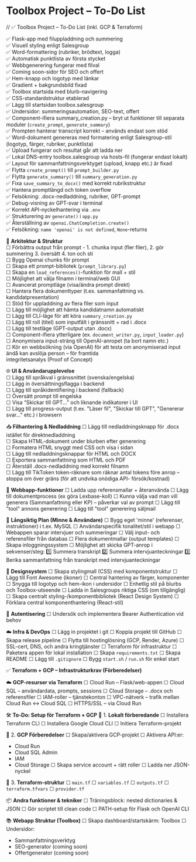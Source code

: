 # Toolbox Project – To-Do List

// ✅ Toolbox Project – To-Do List (inkl. GCP & Terraform)

✅ Flask-app med filuppladdning och summering  
✅ Visuell styling enligt Salesgroup  
✅ Word-formattering (rubriker, brödtext, logga)  
✅ Automatisk punktlista av första stycket  
✅ Webbgenerering fungerar med filval  
✅ Coming soon-sidor för SEO och offert  
✅ Hem-knapp och logotyp med länkar  
✅ Gradient + bakgrundsbild fixad  
✅ Toolbox startsida med blurb-navigering  
✅ CSS-standardstruktur etablerad  
✅ Lägg till startsidan toolbox.salesgroup  
✅ Undersidor: summeringsautomation, SEO-text, offert  
✅ Component-ifiera summary_creation.py – bryt ut funktioner till separata moduler (`create_prompt`, `generate_summary`)  
✅ Prompten hanterar transcript korrekt – används endast som stöd  
✅ Word-dokument genereras med formatering enligt Salesgroup-stil (logotyp, färger, rubriker, punktlista)  
✅ Upload fungerar och resultat går att ladda ner  
✅ Lokal DNS-entry toolbox.salesgroup via hosts-fil (fungerar endast lokalt)  
✅ Layout för sammanfattningsverktyget (upload, knapp etc.) är fixad  
✅ Flytta `create_prompt()` till `prompt_builder.py`  
✅ Flytta `generate_summary()` till `summary_generation.py`  
✅ Fixa `save_summary_to_docx()` med korrekt rubrikstruktur  
✅ Hantera promptlängd och token overflow  
✅ Felsökning: .docx-nedladdning, rubriker, GPT-prompt  
✅ Debug-visning av GPT-svar i terminal  
✅ Korrekt API-nyckelhantering via `.env`  
✅ Strukturering av `generate()` i `app.py`  
✅ Återställning av `openai.ChatCompletion.create()`  
✅ Felsökning: `name 'openai' is not defined`, `None`-returns  
  
🧠 **Arkitektur & Struktur**  
☐ Förbättra output från prompt - 1. chunka input (fler filer), 2. gör summering 3. översätt 4. ton och sti  
☐ Bygg Openai chunks för prompt  
☐ Skapa ett prompt-bibliotek (`prompt_library.py`)  
☐ Skapa en `load_references()`-funktion för mall + stil  
☐ Möjlighet att välja filnamn i terminal/web GUI  
☐ Avancerat promptläge (visa/ändra prompt direkt)  
☐ Hantera flera dokumenttyper (t.ex. sammanfattning vs. kandidatpresentation)  
☐ Stöd för uppladdning av flera filer som input  
☐ Lägg till möjlighet att hämta kandidatnamn automatiskt  
☐ Lägg till CLI-läge för att köra `summary_creation.py`  
☐ Lägg till roll (titel) som inputfält i gränssnitt + rad i .docx  
☐ Lägg till testläge (GPT-output utan .docx)  
☐ Component-ifiera ytterligare (ex. `document_writer.py`, `input_loader.py`)  
☐ Anonymisera input-sträng till OpenAI-anropet (ta bort namn etc.)  
☐ Kör en webbsökning (via OpenAI) för att testa om anonymiserad input ändå kan avslöja person – för framtida  
 integritetsanalys (Proof of Concept)  
  
🌐 **UI & Användarupplevelse**  
☐ Lägg till språkval i gränssnittet (svenska/engelska)  
☐ Lägg in översättningsflagga i backend  
☐ Lägg till språkidentifiering i backend (fallback)  
☐ Översätt prompt till engelska  
☐ Visa “Skickar till GPT...” och liknande indikatorer i UI  
☐ Lägg till progress-output (t.ex. "Läser fil", "Skickar till GPT", "Genererar svar..." etc.) i browsern  

📥 **Filhantering & Nedladdning**
☐ Lägg till nedladdningsknapp för .docx istället för direktnedladdning  
☐ Skapa HTML-dokument under blurben efter generering  
☐ Formatera HTML snyggt med CSS och visa i sidan  
☐ Lägg till nedladdningsknappar för HTML och DOCX  
☐ Exportera sammanfattning som HTML och PDF  
☐ Återställ .docx-nedladdning med korrekt filnamn  
☐ Lägg till TikToken token-räknare som räknar antal tokens före anrop – stoppa om över gräns (för att undvika onödiga API- 
försök/kostnad)  

🧰 **Webbapp-funktioner**
☐ Ladda upp referensmallar + återanvända
☐ Lägg till dokumentprocess (ex göra Lexbase-koll)
☐ Kunna välja vad man vill generera (Sammanfattning eller KP) – påverkar val av prompt
☐ Lägg till "tool" annons generering
☐ Lägg till "tool" generering säljmail

💾 **Långsiktig Plan (Minne & Användare)**
☐ Bygg eget 'minne' (referenser, instruktioner) i t.ex. MySQL
☐ Användarspecifik tonalitet/stil i webapp
☐ Webappen sparar intervjuer och summeringar
☐ Välj input- och referensfiler från databas
☐ Flera dokumentmallar (output templates)
☐ Skapa inloggningssystem
☐ Möjlighet att skicka GPT-anrop i sekvenser/steg:
1️⃣ Summera transkript
2️⃣ Summera intervjuanteckningar
3️⃣ Berika sammanfattning från transkript med intervjuanteckningar

🎨 **Designsystem**
☐ Skapa stylingmall (CSS) med komponentstruktur
☐ Lägg till Font Awesome (ikoner)
☐ Central hantering av färger, komponenter
☐ Snygga till logotyp och hem-ikon i undersidor
☐ Enhetlig stil på blurbs och Toolbox-utseende
☐ Ladda in Salesgroups riktiga CSS (om tillgänglig)
☐ Skapa centralt styling-/komponentbibliotek (React Design System)
☐ Förklara central komponenthantering (React-stil)

🔐 **Autentisering**
☐ Undersök och implementera Bearer Authentication vid behov

☁️ **Infra & DevOps**
☐ Lägg in projektet i git
☐ Koppla projekt till GitHub
☐ Skapa release pipeline
☐ Flytta till hostinglösning (GCP, Render, Azure)
☐ SSL-cert, DNS, och andra kringtjänster
☐ Terraform för infrastruktur
☐ Paketera appen för lokal installation
☐ Skapa `requirements.txt`
☐ Skapa README
☐ Lägg till `.gitignore`
☐ Bygg `start.sh` / `run.sh` för enkel start

✅ **Terraform + GCP – Infrastrukturkrav (Förberedelser)**

☁️ **GCP-resurser via Terraform**
☐ Cloud Run – Flask/web-appen
☐ Cloud SQL – användardata, prompts, sessions
☐ Cloud Storage – .docx och referensfiler
☐ IAM-roller – tjänstekonton
☐ VPC-nätverk – trafik mellan Cloud Run ↔ Cloud SQL
☐ HTTPS/SSL – via Cloud Run

🛠️ **To-Do: Setup för Terraform + GCP**
📌 1. **Lokalt förberedande**
☐ Installera Terraform CLI
☐ Installera Google Cloud CLI
☐ Initiera Terraform-projekt

🔐 2. **GCP Förberedelser**
☐ Skapa/aktivera GCP-projekt
☐ Aktivera API:er:
- Cloud Run
- Cloud SQL Admin
- IAM
- Cloud Storage
☐ Skapa service account + rätt roller
☐ Ladda ner JSON-nyckel

📁 3. **Terraform-struktur**
☐ `main.tf`
☐ `variables.tf`
☐ `outputs.tf`
☐ `terraform.tfvars`
☐ `provider.tf`

📦 **Andra funktioner & tekniker**
☐ Träningsblock: nested dictionaries & JSON
☐ Gör scriptet till clean code
☐ PATH-setup för Flask och OpenAI CLI

📚 **Webapp Struktur (Toolbox)**
☐ Skapa dashboard/startskärm: Toolbox
☐ Undersidor:
- Sammanfattningsverktyg
- SEO-generator (coming soon)
- Offertgenerator (coming soon)
